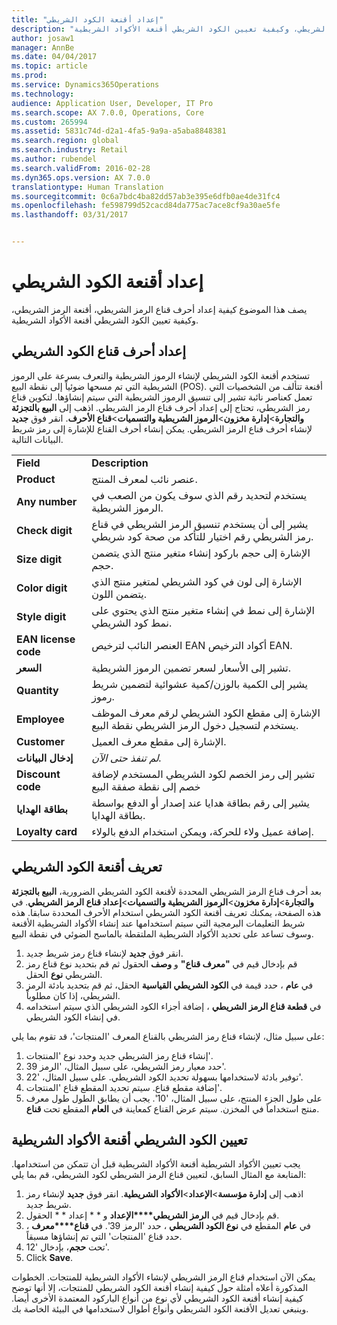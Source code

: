 ```yaml
---
title: "إعداد أقنعة الكود الشريطي"
description: "يصف هذا الموضوع كيفية إعداد أحرف قناع الرمز الشريطي، أقنعة الرمز الشريطي، وكيفية تعيين الكود الشريطي أقنعة الأكواد الشريطية."
author: josaw1
manager: AnnBe
ms.date: 04/04/2017
ms.topic: article
ms.prod: 
ms.service: Dynamics365Operations
ms.technology: 
audience: Application User, Developer, IT Pro
ms.search.scope: AX 7.0.0, Operations, Core
ms.custom: 265994
ms.assetid: 5831c74d-d2a1-4fa5-9a9a-a5aba8848381
ms.search.region: global
ms.search.industry: Retail
ms.author: rubendel
ms.search.validFrom: 2016-02-28
ms.dyn365.ops.version: AX 7.0.0
translationtype: Human Translation
ms.sourcegitcommit: 0c6a7bdc4ba82dd57ab3e395e6dfb0ae4de31fc4
ms.openlocfilehash: fe598799d52cacd84da775ac7ace8cf9a30ae5fe
ms.lasthandoff: 03/31/2017


---
```


# <a name="set-up-bar-code-masks"></a>إعداد أقنعة الكود الشريطي

يصف هذا الموضوع كيفية إعداد أحرف قناع الرمز الشريطي، أقنعة الرمز الشريطي، وكيفية تعيين الكود الشريطي أقنعة الأكواد الشريطية.

<a name="set-up-bar-code-mask-characters"></a>إعداد أحرف قناع الكود الشريطي
-------------------------------

تستخدم أقنعة الكود الشريطي لإنشاء الرموز الشريطية والتعرف بسرعة على الرموز الشريطية التي تم مسحها ضوئياً إلى نقطة البيع (POS). أقنعة تتألف من الشخصيات التي تعمل كعناصر نائبة تشير إلى تنسيق الرموز الشريطية التي سيتم إنشاؤها. لتكوين قناع رمز الشريطي، تحتاج إلى إعداد أحرف قناع الرمز الشريطي. اذهب إلى **البيع بالتجزئة والتجارة**&gt;**إدارة مخزون**&gt;**الرموز الشريطية والتسميات**&gt;**قناع الأحرف**. انقر فوق **جديد** لإنشاء أحرف قناع الرمز الشريطي. يمكن إنشاء أحرف القناع للإشارة إلى رمز شريط البيانات التالية.

|                      |                                                                                                                 |
|----------------------|-----------------------------------------------------------------------------------------------------------------|
| **Field**            | **Description**                                                                                                 |
| **Product**          | عنصر نائب لمعرف المنتج.                                                                                     |
| **Any number**       | يستخدم لتحديد رقم الذي سوف يكون من الصعب في الرموز الشريطية.                                                  |
| **Check digit**      | يشير إلى أن يستخدم تنسيق الرمز الشريطي في قناع رمز الشريطي رقم اختيار للتأكد من صحة كود شريطي. |
| **Size digit**       | الإشارة إلى حجم باركود إنشاء متغير منتج الذي يتضمن حجم.                                 |
| **Color digit**      | الإشارة إلى لون في كود الشريطي لمتغير منتج الذي يتضمن اللون.                               |
| **Style digit**      | الإشارة إلى نمط في إنشاء متغير منتج الذي يحتوي على نمط كود الشريطي.                             |
| **EAN license code** | العنصر النائب لترخيص EAN أكواد الترخيص EAN.                                                       |
| **السعر**            | تشير إلى الأسعار لسعر تضمين الرموز الشريطية.                                                                   |
| **Quantity**         | يشير إلى الكمية بالوزن/كمية عشوائية لتضمين شريط رموز.                                                |
| **Employee**         | الإشارة إلى مقطع الكود الشريطي لرقم معرف الموظف يستخدم لتسجيل دخول الرمز الشريطي نقطة البيع.                                  |
| **Customer**         | الإشارة إلى مقطع معرف العميل.                                                                                  |
| **إدخال البيانات**       | *لم تنفذ حتى الآن.*                                                                                          |
| **Discount code**    | تشير إلى رمز الخصم لكود الشريطي المستخدم لإضافة خصم إلى نقطة صفقة البيع             |
| **بطاقة الهدايا**        | يشير إلى رقم بطاقة هدايا عند إصدار أو الدفع بواسطة بطاقة الهدايا.                                               |
| **Loyalty card**     | إضافة عميل ولاء للحركة، ويمكن استخدام الدفع بالولاء.                             |

## <a name="define-bar-code-masks"></a>تعريف أقنعة الكود الشريطي
بعد أحرف قناع الرمز الشريطي المحددة لأقنعة الكود الشريطي الضرورية، **البيع بالتجزئة والتجارة**&gt;**إدارة مخزون**&gt;**الرموز الشريطية والتسميات**&gt;**إعداد قناع الرمز الشريطي**. في هذه الصفحة، يمكنك تعريف أقنعة الكود الشريطي استخدام الأحرف المحددة سابقا. هذه شريط التعليمات البرمجية التي سيتم استخدامها عند إنشاء الأكواد الشريطية الأقنعة وسوف تساعد على تحديد الأكواد الشريطية الملتقطة بالماسح الضوئي في نقطة البيع.

1.  انقر فوق **جديد** لإنشاء قناع رمز شريط جديد.
2.  قم بإدخال قيم في **"معرف قناع"** و **وصف** الحقول ثم قم بتحديد نوع قناع رمز الشريطي **نوع** الحقل.
3.  في **عام** ، حدد قيمة في **الكود الشريطي القياسية** الحقل، ثم قم بتحديد بادئة الرمز الشريطي، إذا كان مطلوباً.
4.  في **قطعة قناع الرمز الشريطي** ، إضافة أجزاء الكود الشريطي الذي سيتم استخدامه في إنشاء الكود الشريطي.

على سبيل مثال، لإنشاء قناع رمز الشريطي بالقناع المعرف 'المنتجات'، قد تقوم بما يلي:

1.  إنشاء قناع رمز الشريطي جديد وحدد نوع 'المنتجات'.
2.  حدد معيار رمز الشريطي، على سبيل المثال، 'الرمز 39'.
3.  توفير بادئة لاستخدامها بسهولة تحديد الكود الشريطي. على سبيل المثال، '22'.
4.  إضافة مقطع قناع. سيتم تحديد المقطع قناع 'المنتجات'.
5.  على طول الجزء المنتج، على سبيل المثال، '10'. يجب أن يطابق الطول طول معرف منتج استخداماً في المخزن. سيتم عرض القناع كمعاينة في **العام** المقطع تحت **قناع**.

## <a name="assign-bar-code-masks-to-bar-codes"></a>تعيين الكود الشريطي أقنعة الأكواد الشريطية
يجب تعيين الأكواد الشريطية أقنعة الأكواد الشريطية قبل أن تتمكن من استخدامها. المتابعة مع المثال السابق، لتعيين قناع الرمز الشريطي لكود الشريطي، قم بما يلي:

1.  اذهب إلى **إدارة مؤسسة**&gt;**الإعداد**&gt;**الأكواد الشريطية**. انقر فوق **جديد** لإنشاء رمز شريط جديد.
2.  قم بإدخال قيم في **الرمز الشريطي****الإعداد** و * * إعداد * * الحقول.
3.  في **عام** المقطع في **نوع الكود الشريطي** ، حدد 'الرمز 39'. في **قناع****معرف** ، حدد قناع 'المنتجات' التي تم إنشاؤها مسبقاً.
4.  تحت **حجم**، بإدخال '12'.
5.  Click **Save**.

يمكن الآن استخدام قناع الرمز الشريطي لإنشاء الأكواد الشريطية للمنتجات. الخطوات المذكورة أعلاه أمثلة حول كيفية إنشاء أقنعة الكود الشريطي للمنتجات، إلا أنها توضح كيفية إنشاء أقنعة الكود الشريطي لأي نوع من أنواع الباركود المعتمدة الأخرى أيضا. وينبغي تعديل الأقنعة الكود الشريطي وأنواع أطوال لاستخدامها في البيئة الخاصة بك.



